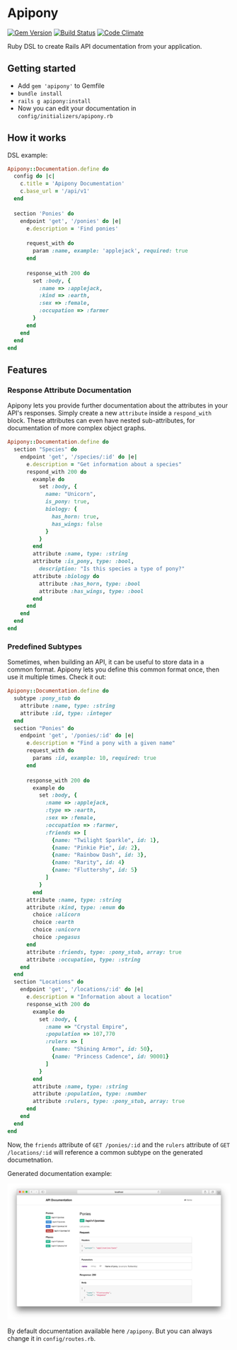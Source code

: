 # Apipony

[![Gem Version](https://badge.fury.io/rb/apipony.svg)](https://badge.fury.io/rb/apipony)
[![Build Status](https://travis-ci.org/droptheplot/apipony.svg?branch=travis)](https://travis-ci.org/droptheplot/apipony)
[![Code Climate](https://codeclimate.com/github/droptheplot/apipony/badges/gpa.svg)](https://codeclimate.com/github/droptheplot/apipony)

Ruby DSL to create Rails API documentation from your application.

## Getting started

* Add `gem 'apipony'` to Gemfile
* `bundle install`
* `rails g apipony:install`
* Now you can edit your documentation in `config/initializers/apipony.rb`

## How it works

DSL example:

```ruby
Apipony::Documentation.define do
  config do |c|
    c.title = 'Apipony Documentation'
    c.base_url = '/api/v1'
  end

  section 'Ponies' do
    endpoint 'get', '/ponies' do |e|
      e.description = 'Find ponies'

      request_with do
        param :name, example: 'applejack', required: true
      end

      response_with 200 do
        set :body, {
          :name => :applejack,
          :kind => :earth,
          :sex => :female,
          :occupation => :farmer
        }
      end
    end
  end
end
```

## Features


### Response Attribute Documentation
Apipony lets you provide further documentation about the attributes in your
API's responses. Simply create a new `attribute` inside a `respond_with` block.
These attributes can even have nested sub-attributes, for documentation of 
more complex object graphs.

```ruby
Apipony::Documentation.define do
  section "Species" do
    endpoint 'get', '/species/:id' do |e|
      e.description = "Get information about a species"
      respond_with 200 do 
        example do 
          set :body, {
            name: "Unicorn",
            is_pony: true,
            biology: {
              has_horn: true,
              has_wings: false
            }
          }
        end
        attribute :name, type: :string
        attribute :is_pony, type: :bool,
          description: "Is this species a type of pony?"
        attribute :biology do
          attribute :has_horn, type: :bool
          attribute :has_wings, type: :bool
        end
      end
    end
  end
end
```
### Predefined Subtypes
Sometimes, when building an API, it can be useful to store data in a common
format. Apipony lets you define this common format once, then use it multiple
times. Check it out:

```ruby
Apipony::Documentation.define do 
  subtype :pony_stub do
    attribute :name, type: :string
    attribute :id, type: :integer
  end
  section "Ponies" do
    endpoint 'get', '/ponies/:id' do |e|
      e.description = "Find a pony with a given name"
      request_with do
        params :id, example: 10, required: true
      end

      response_with 200 do
        example do
          set :body, {
            :name => :applejack,
            :type => :earth,
            :sex => :female,
            :occupation => :farmer,
            :friends => [
              {name: "Twilight Sparkle", id: 1},
              {name: "Pinkie Pie", id: 2},
              {name: "Rainbow Dash", id: 3},
              {name: "Rarity", id: 4}
              {name: "Fluttershy", id: 5}
            ]
          }
        end
      attribute :name, type: :string
      attribute :kind, type: :enum do
        choice :alicorn
        choice :earth
        choice :unicorn
        choice :pegasus
      end
      attribute :friends, type: :pony_stub, array: true
      attribute :occupation, type: :string
    end
  end
  section "Locations" do
    endpoint 'get', '/locations/:id' do |e|
      e.description = "Information about a location"
      response_with 200 do
        example do
          set :body, {
            :name => "Crystal Empire",
            :population => 107,770
            :rulers => [
              {name: "Shining Armor", id: 50},
              {name: "Princess Cadence", id: 90001}
            ]
          }
        end
        attribute :name, type: :string
        attribute :population, type: :number
        attribute :rulers, type: :pony_stub, array: true
      end
    end
  end
end
```
Now, the `friends` attribute of `GET /ponies/:id` and the `rulers` attribute of
`GET /locations/:id` will reference a common subtype on the generated
documetnation.


Generated documentation example:

![Example](https://raw.githubusercontent.com/droptheplot/apipony/master/preview.png)

By default documentation available here `/apipony`. But you can always change it in `config/routes.rb`.
